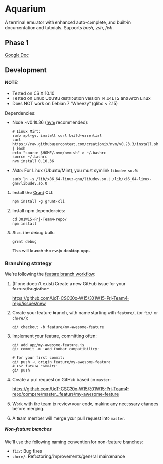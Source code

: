 Aquarium
========

A terminal emulator with enhanced auto-complete, and built-in documentation and tutorials.
Supports _bash_, _zsh_, _fish_.

## Phase 1

[Google Doc](https://docs.google.com/a/elliottsj.com/document/d/1HZ4h6swJqrk_00HHjmtdXOsPP-hKEZCTttgK40Uk37E)

## Development

#### NOTE:

* Tested on OS X 10.10
* Tested on Linux Ubuntu distribution version 14.04LTS and Arch Linux
* Does NOT work on Debian 7 "Wheezy" (glibc < 2.15)

Dependencies:

* Node ~v0.10.36 ([nvm](https://github.com/creationix/nvm) recommended):
    ```shell
    # Linux Mint:
    sudo apt-get install curl build-essential
    curl https://raw.githubusercontent.com/creationix/nvm/v0.23.3/install.sh | bash
    echo "source $HOME/.nvm/nvm.sh" > ~/.bashrc
    source ~/.bashrc
    nvm install 0.10.36
    ```
    
* _Note_: For Linux (Ubuntu/Mint), you must symlink `libudev.so.0`:

    ```shell
    sudo ln -s /lib/x86_64-linux-gnu/libudev.so.1 /lib/x86_64-linux-gnu/libudev.so.0
    ```

1. Install the [Grunt](http://gruntjs.com/) CLI:

    ```shell
    npm install -g grunt-cli
    ```

2. Install npm dependencies:

    ```shell
    cd 301W15-Prj-Team4-repo/
    npm install
    ```

3. Start the debug build:

    ```shell
    grunt debug
    ```

    This will launch the nw.js desktop app.

### Branching strategy

We're following the
[feature branch workflow](https://www.atlassian.com/git/tutorials/comparing-workflows/feature-branch-workflow):

1. (If one doesn't exist) Create a new GitHub issue for your feature/bug/other:

    <https://github.com/UoT-CSC30x-W15/301W15-Prj-Team4-repo/issues/new>

2. Create your feature branch, with name starting with `feature/`, (or `fix/` or `chore/`):

    ```shell
    git checkout -b feature/my-awesome-feature
    ```

3. Implement your feature, committing often:

    ```shell
    git add app/my-awesome-feature.js
    git commit -m 'Add foobar compatibility'

    # For your first commit:
    git push -u origin feature/my-awesome-feature
    # For future commits:
    git push
    ```

4. Create a pull request on GitHub based on `master`:

    <https://github.com/UoT-CSC30x-W15/301W15-Prj-Team4-repo/compare/master...feature/my-awesome-feature>

5. Work with the team to review your code, making any necessary changes before merging.

6. A team member will merge your pull request into `master`.

##### Non-feature branches

We'll use the following naming convention for non-feature branches:

- `fix/`: Bug fixes
- `chore/`: Refactoring/improvements/general maintenance
